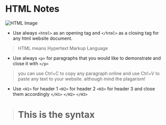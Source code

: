 # HTML Notes 
![HTML Image](https://www.crimsondesigns.com/blog/wp-content/uploads/2014/11/html-element.png)
* Use always `<html>` as an opening tag and `</html>` as a closing tag for any html website document. 
> HTML means Hypertext Markup Language
* Use always `<p>` for paragraphs that you would like to demonstrate and close it with `</p>`
> you can use Ctrl+C to copy any paragraph online and use Ctrl+V to paste any text to your website. although mind the plagarism!
* Use `<H1>` for header 1 `<H2>` for header 2 `<H3>` for header 3 and close them accordingly `</H1>` `</H2>` `</H3>`
> <H1> This is the syntax </H1>